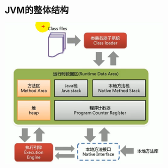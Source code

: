 # JVM的整体结构

![image-20200622214231786](JVM%E4%B8%8EJVM%E4%BD%93%E7%B3%BB%E7%BB%93%E6%9E%84.assets/image-20200622214231786.png)

 

